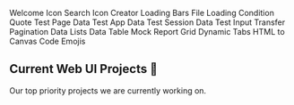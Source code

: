 <webui-data data-page-title="{APP_COMPANY_SINGULAR} Content Delivery" data-page-subtitle="">
    <template slot="json" name="page-next-page">
        {
            "name":"About My Fidelity CDN",
            "href":"/about"
        }
    </template>
    <template slot="json" name="page-dropdown-test">
        [{"id":"1","name":"One"},{"id":"2","name":"Two"}]
    </template>
</webui-data>
<webui-data-loader src="/mock-data.json" data-trigger="mock-report"></webui-data-loader>

<webui-alert data-subscribe="page-alert"></webui-alert>

<webui-tabs pad="var(--padding)" vertical transition-timing="200" data-subscribe="session-home-tab-index:setTab">
    <webui-button align="left" slot="tabs">Welcome</webui-button>
    <webui-content slot="content" src="/d/en-US/content/welcome.md"></webui-content>
    <webui-button align="left" slot="tabs">Icon Search</webui-button>
    <webui-content slot="content" src="/d/en-US/content/icon-search.md"></webui-content>
    <webui-button align="left" slot="tabs">Icon Creator</webui-button>
    <webui-content slot="content" src="/d/en-US/content/icon-creator.md"></webui-content>
    <webui-button align="left" slot="tabs">Loading Bars</webui-button>
    <webui-content slot="content" src="/d/en-US/content/loading-bars.md"></webui-content>
    <webui-button align="left" slot="tabs">File Loading</webui-button>
    <webui-content slot="content" src="/d/en-US/content/file-select.md"></webui-content>
    <webui-button align="left" slot="tabs">Condition</webui-button>
    <webui-content slot="content" src="/d/en-US/content/condition.md"></webui-content>
    <webui-button align="left" slot="tabs">Quote</webui-button>
    <webui-content slot="content" src="/d/en-US/content/quote.md"></webui-content>
    <webui-button align="left" slot="tabs">Test Page Data</webui-button>
    <webui-content slot="content" src="/d/en-US/content/test-page-data.md"></webui-content>
    <webui-button align="left" slot="tabs">Test App Data</webui-button>
    <webui-content slot="content" src="/d/en-US/content/test-app-data.md"></webui-content>
    <webui-button align="left" slot="tabs">Test Session Data</webui-button>
    <webui-content slot="content" src="/d/en-US/content/test-session-data.md"></webui-content>
    <webui-button align="left" slot="tabs">Test Input Transfer</webui-button>
    <webui-content slot="content" src="/d/en-US/content/test-input.md"></webui-content>
    <webui-button align="left" slot="tabs">Pagination</webui-button>
    <webui-content slot="content" src="/d/en-US/content/pagination.md"></webui-content>
    <webui-button align="left" slot="tabs">Data Lists</webui-button>
    <webui-content slot="content" src="/d/en-US/content/lists.md"></webui-content>
    <webui-button align="left" slot="tabs">Data Table</webui-button>
    <webui-content slot="content" src="/d/en-US/content/table.md"></webui-content>
    <webui-button align="left" slot="tabs">Mock Report</webui-button>
    <webui-content slot="content" src="/d/en-US/content/mock-report.md"></webui-content>
    <webui-button align="left" slot="tabs">Grid</webui-button>
    <webui-content slot="content" src="/d/en-US/content/grid.md"></webui-content>
    <webui-button align="left" slot="tabs">Dynamic Tabs</webui-button>
    <webui-content slot="content" src="/d/en-US/content/dynamic-tabs.md"></webui-content>
    <webui-button align="left" slot="tabs">HTML to Canvas</webui-button>
    <webui-content slot="content" src="/d/en-US/content/test-canvas.md"></webui-content>
    <webui-button align="left" slot="tabs">Code</webui-button>
    <webui-content slot="content" src="/d/en-US/content/test-code.md"></webui-content>
    <webui-button align="left" slot="tabs">Emojis</webui-button>
    <webui-content slot="content" src="/d/en-US/content/test-emojis.md"></webui-content>
</webui-tabs>

<webui-data data-page-loaded="1"></webui-data>

## Current Web UI Projects :tada:

Our top priority projects we are currently working on.

<webui-cards src="https://webui.stoicdreams.com/cards/webui-powered-websites.json" card-width="500"></webui-cards>
